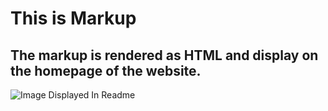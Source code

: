 

# This is Markup

## The markup is rendered as HTML and display on the homepage of the website.

![Image Displayed In Readme](/data/images/tux.png)